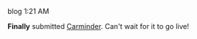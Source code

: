 blog
1:21 AM

**Finally** submitted [Carminder](http://carminderapp.com). Can't wait for it to go live!